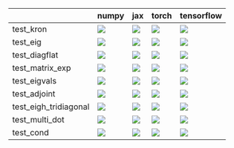 |                       | numpy                                                                                                                                                                                  | jax                                                                                                                                                                                    | torch                                                                                                                                                                                  | tensorflow                                                                                                                                                                             |
|:----------------------|:---------------------------------------------------------------------------------------------------------------------------------------------------------------------------------------|:---------------------------------------------------------------------------------------------------------------------------------------------------------------------------------------|:---------------------------------------------------------------------------------------------------------------------------------------------------------------------------------------|:---------------------------------------------------------------------------------------------------------------------------------------------------------------------------------------|
| test_kron             | <a href="https://github.com/unifyai/ivy/actions/runs/4647436135/jobs/8224437342" rel="noopener noreferrer" target="_blank"><img src=https://img.shields.io/badge/-success-success></a> | <a href="null" rel="noopener noreferrer" target="_blank"><img src=https://img.shields.io/badge/-success-success></a>                                                                   | <a href="https://github.com/unifyai/ivy/actions/runs/4647436135/jobs/8224437788" rel="noopener noreferrer" target="_blank"><img src=https://img.shields.io/badge/-success-success></a> | <a href="https://github.com/unifyai/ivy/actions/runs/4635177954/jobs/8202010064" rel="noopener noreferrer" target="_blank"><img src=https://img.shields.io/badge/-success-success></a> |
| test_eig              | <a href="https://github.com/unifyai/ivy/actions/runs/4647436135/jobs/8224437197" rel="noopener noreferrer" target="_blank"><img src=https://img.shields.io/badge/-failure-red></a>     | <a href="https://github.com/unifyai/ivy/actions/runs/4647436135/jobs/8224437491" rel="noopener noreferrer" target="_blank"><img src=https://img.shields.io/badge/-failure-red></a>     | <a href="https://github.com/unifyai/ivy/actions/runs/4647436135/jobs/8224437865" rel="noopener noreferrer" target="_blank"><img src=https://img.shields.io/badge/-failure-red></a>     | <a href="https://github.com/unifyai/ivy/actions/runs/4647436135/jobs/8224437746" rel="noopener noreferrer" target="_blank"><img src=https://img.shields.io/badge/-success-success></a> |
| test_diagflat         | <a href="https://github.com/unifyai/ivy/actions/runs/4635177954/jobs/8202010064" rel="noopener noreferrer" target="_blank"><img src=https://img.shields.io/badge/-failure-red></a>     | <a href="https://github.com/unifyai/ivy/actions/runs/4635177954/jobs/8202010064" rel="noopener noreferrer" target="_blank"><img src=https://img.shields.io/badge/-failure-red></a>     | <a href="https://github.com/unifyai/ivy/actions/runs/4635177954/jobs/8202010064" rel="noopener noreferrer" target="_blank"><img src=https://img.shields.io/badge/-failure-red></a>     | <a href="https://github.com/unifyai/ivy/actions/runs/4635177954/jobs/8202010064" rel="noopener noreferrer" target="_blank"><img src=https://img.shields.io/badge/-success-success></a> |
| test_matrix_exp       | <a href="https://github.com/unifyai/ivy/actions/runs/4647436135/jobs/8224437655" rel="noopener noreferrer" target="_blank"><img src=https://img.shields.io/badge/-failure-red></a>     | <a href="https://github.com/unifyai/ivy/actions/runs/4647436135/jobs/8224436953" rel="noopener noreferrer" target="_blank"><img src=https://img.shields.io/badge/-failure-red></a>     | <a href="https://github.com/unifyai/ivy/actions/runs/4635177954/jobs/8202010064" rel="noopener noreferrer" target="_blank"><img src=https://img.shields.io/badge/-failure-red></a>     | <a href="https://github.com/unifyai/ivy/actions/runs/4647436135/jobs/8224437546" rel="noopener noreferrer" target="_blank"><img src=https://img.shields.io/badge/-success-success></a> |
| test_eigvals          | <a href="https://github.com/unifyai/ivy/actions/runs/4635177954/jobs/8202010064" rel="noopener noreferrer" target="_blank"><img src=https://img.shields.io/badge/-failure-red></a>     | <a href="https://github.com/unifyai/ivy/actions/runs/4647457215/jobs/8224465728" rel="noopener noreferrer" target="_blank"><img src=https://img.shields.io/badge/-failure-red></a>     | <a href="https://github.com/unifyai/ivy/actions/runs/4647436135/jobs/8224437788" rel="noopener noreferrer" target="_blank"><img src=https://img.shields.io/badge/-failure-red></a>     | <a href="https://github.com/unifyai/ivy/actions/runs/4635177954/jobs/8202010064" rel="noopener noreferrer" target="_blank"><img src=https://img.shields.io/badge/-success-success></a> |
| test_adjoint          | <a href="https://github.com/unifyai/ivy/actions/runs/4647436135/jobs/8224437287" rel="noopener noreferrer" target="_blank"><img src=https://img.shields.io/badge/-failure-red></a>     | <a href="https://github.com/unifyai/ivy/actions/runs/4635177954/jobs/8202010064" rel="noopener noreferrer" target="_blank"><img src=https://img.shields.io/badge/-failure-red></a>     | <a href="null" rel="noopener noreferrer" target="_blank"><img src=https://img.shields.io/badge/-failure-red></a>                                                                       | <a href="https://github.com/unifyai/ivy/actions/runs/4635177954/jobs/8202010064" rel="noopener noreferrer" target="_blank"><img src=https://img.shields.io/badge/-success-success></a> |
| test_eigh_tridiagonal | <a href="https://github.com/unifyai/ivy/actions/runs/4647436135/jobs/8224436816" rel="noopener noreferrer" target="_blank"><img src=https://img.shields.io/badge/-success-success></a> | <a href="https://github.com/unifyai/ivy/actions/runs/4647436135/jobs/8224437118" rel="noopener noreferrer" target="_blank"><img src=https://img.shields.io/badge/-success-success></a> | <a href="https://github.com/unifyai/ivy/actions/runs/4635177954/jobs/8202010064" rel="noopener noreferrer" target="_blank"><img src=https://img.shields.io/badge/-success-success></a> | <a href="https://github.com/unifyai/ivy/actions/runs/4647436135/jobs/8224437600" rel="noopener noreferrer" target="_blank"><img src=https://img.shields.io/badge/-success-success></a> |
| test_multi_dot        | <a href="https://github.com/unifyai/ivy/actions/runs/4635177954/jobs/8202010064" rel="noopener noreferrer" target="_blank"><img src=https://img.shields.io/badge/-failure-red></a>     | <a href="https://github.com/unifyai/ivy/actions/runs/4647436135/jobs/8224437746" rel="noopener noreferrer" target="_blank"><img src=https://img.shields.io/badge/-failure-red></a>     | <a href="https://github.com/unifyai/ivy/actions/runs/4635177954/jobs/8202010064" rel="noopener noreferrer" target="_blank"><img src=https://img.shields.io/badge/-failure-red></a>     | <a href="https://github.com/unifyai/ivy/actions/runs/4647436135/jobs/8224437546" rel="noopener noreferrer" target="_blank"><img src=https://img.shields.io/badge/-success-success></a> |
| test_cond             | <a href="https://github.com/unifyai/ivy/actions/runs/4647436135/jobs/8224437546" rel="noopener noreferrer" target="_blank"><img src=https://img.shields.io/badge/-failure-red></a>     | <a href="https://github.com/unifyai/ivy/actions/runs/4647436135/jobs/8224436081" rel="noopener noreferrer" target="_blank"><img src=https://img.shields.io/badge/-failure-red></a>     | <a href="https://github.com/unifyai/ivy/actions/runs/4635177954/jobs/8202010064" rel="noopener noreferrer" target="_blank"><img src=https://img.shields.io/badge/-failure-red></a>     | <a href="https://github.com/unifyai/ivy/actions/runs/4635177954/jobs/8202010064" rel="noopener noreferrer" target="_blank"><img src=https://img.shields.io/badge/-success-success></a> |